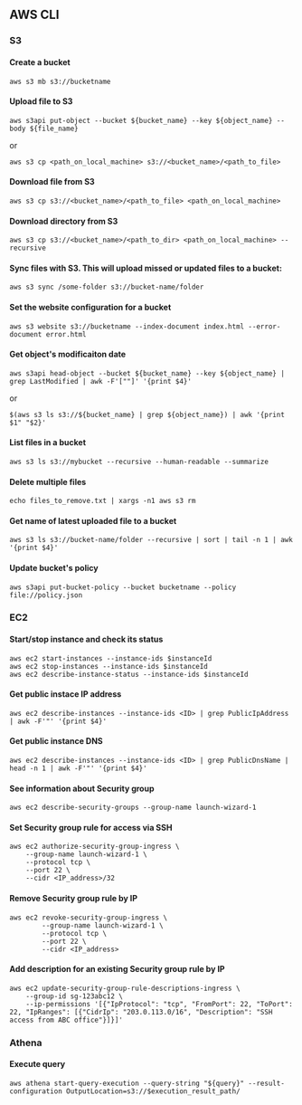 ## AWS CLI

### S3

#### Create a bucket
```
aws s3 mb s3://bucketname
```

#### Upload file to S3
```
aws s3api put-object --bucket ${bucket_name} --key ${object_name} --body ${file_name}
```
or 
```
aws s3 cp <path_on_local_machine> s3://<bucket_name>/<path_to_file>
```

#### Download file from S3
```
aws s3 cp s3://<bucket_name>/<path_to_file> <path_on_local_machine>
```

#### Download directory from S3
```
aws s3 cp s3://<bucket_name>/<path_to_dir> <path_on_local_machine> --recursive
```

#### Sync files with S3. This will upload missed or updated files to a bucket:
```
aws s3 sync /some-folder s3://bucket-name/folder
```

#### Set the website configuration for a bucket
```
aws s3 website s3://bucketname --index-document index.html --error-document error.html
```

#### Get object's modificaiton date
```
aws s3api head-object --bucket ${bucket_name} --key ${object_name} | grep LastModified | awk -F'[""]' '{print $4}'
```
or
```
$(aws s3 ls s3://${bucket_name} | grep ${object_name}) | awk '{print $1" "$2}'
```

#### List files in a bucket
```
aws s3 ls s3://mybucket --recursive --human-readable --summarize
```

#### Delete multiple files
```
echo files_to_remove.txt | xargs -n1 aws s3 rm
```

#### Get name of latest uploaded file to a bucket
```
aws s3 ls s3://bucket-name/folder --recursive | sort | tail -n 1 | awk '{print $4}'
```

#### Update bucket's policy
```
aws s3api put-bucket-policy --bucket bucketname --policy file://policy.json
```

### EC2

#### Start/stop instance and check its status
```
aws ec2 start-instances --instance-ids $instanceId
aws ec2 stop-instances --instance-ids $instanceId
aws ec2 describe-instance-status --instance-ids $instanceId
```

#### Get public instace IP address
```
aws ec2 describe-instances --instance-ids <ID> | grep PublicIpAddress | awk -F'"' '{print $4}'
```

#### Get public instance DNS
```
aws ec2 describe-instances --instance-ids <ID> | grep PublicDnsName | head -n 1 | awk -F'"' '{print $4}'
```

#### See information about Security group
```
aws ec2 describe-security-groups --group-name launch-wizard-1
```

#### Set Security group rule for access via SSH
```
aws ec2 authorize-security-group-ingress \
    --group-name launch-wizard-1 \
    --protocol tcp \
    --port 22 \
    --cidr <IP_address>/32
```

#### Remove Security group rule by IP
```
aws ec2 revoke-security-group-ingress \
        --group-name launch-wizard-1 \
        --protocol tcp \
        --port 22 \
        --cidr <IP_address>
```

#### Add description for an existing Security group rule by IP
```
aws ec2 update-security-group-rule-descriptions-ingress \
    --group-id sg-123abc12 \
    --ip-permissions '[{"IpProtocol": "tcp", "FromPort": 22, "ToPort": 22, "IpRanges": [{"CidrIp": "203.0.113.0/16", "Description": "SSH access from ABC office"}]}]'
```

### Athena

#### Execute query
```
aws athena start-query-execution --query-string "${query}" --result-configuration OutputLocation=s3://$execution_result_path/
```
